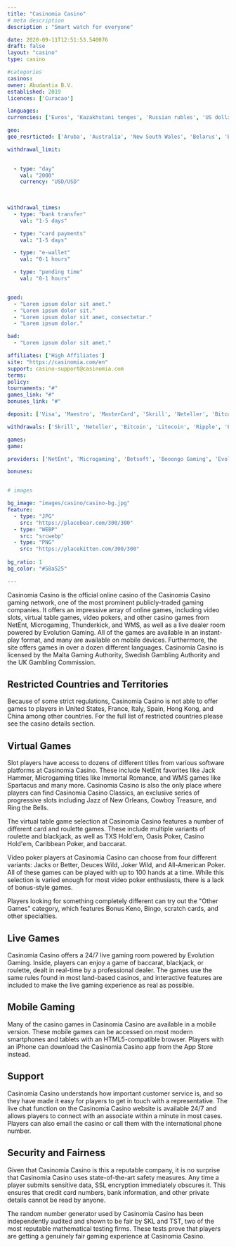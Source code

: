 ```yaml
---
title: "Casinomia Casino"
# meta description
description : "Smart watch for everyone"

date: 2020-09-11T12:51:53.540076
draft: false
layout: "casino" 
type: casino

#categories
casinos: 
owner: Abudantia B.V.
established: 2019
licences: ['Curacao']

languages: 
currencies: ['Euros', 'Kazakhstani tenges', 'Russian rubles', 'US dollars']

geo: 
geo_resrticted: ['Aruba', 'Australia', 'New South Wales', 'Belarus', 'Bonaire', 'Curaçao', 'France', 'Germany', 'Schleswig-Holstein', 'Israel', 'Italy', 'Metropolitan France', 'Netherlands', 'Puerto Rico', 'Saba', 'Saint Martin', 'Sint Eustatius (Dutch Island)', 'Spain', 'Sweden', 'Switzerland', 'Ukraine', 'United Kingdom', 'United States', 'Alabama', 'Alaska', 'American Samoa', 'Arizona', 'Arkansas', 'California', 'Colorado', 'Connecticut', 'Delaware', 'District of Columbia', 'Florida', 'Georgia(US)', 'Guam', 'Hawaii', 'Idaho', 'Illinois', 'Indiana', 'Iowa', 'Kansas', 'Kentucky', 'Louisiana', 'Maine', 'Maryland', 'Massachusetts', 'Michigan', 'Minnesota', 'Mississippi', 'Missouri', 'Montana', 'Nebraska', 'Nevada', 'New Hampshire', 'New Jersey', 'New Mexico', 'New York', 'North Carolina', 'North Dakota', 'Northern Mariana Islands', 'Ohio', 'Oklahoma', 'Oregon', 'Pennsylvania', 'Rhode Island', 'South Carolina', 'South Dakota', 'Tennessee', 'Texas', 'U.S. Virgin Islands', 'Utah', 'Vermont', 'Virginia', 'Washington', 'West Virginia', 'Wisconsin', 'Wyoming']

withdrawal_limit:

  
  - type: "day"
    val: "2000"
    currency: "USD/USD"
  
  

withdrawal_times:
  - type: "bank transfer"
    val: "1-5 days"

  - type: "card payments"
    val: "1-5 days"

  - type: "e-wallet"
    val: "0-1 hours"

  - type: "pending time"
    val: "0-1 hours"


good:
  - "Lorem ipsum dolor sit amet."
  - "Lorem ipsum dolor sit."
  - "Lorem ipsum dolor sit amet, consectetur."
  - "Lorem ipsum dolor."

bad:
  - "Lorem ipsum dolor sit amet."

affiliates: ['High Affiliates']
site: "https://casinomia.com/en"
support: casino-support@casinomia.com
terms:
policy:
tournaments: "#"
games_link: "#"
bonuses_link: "#"

deposit: ['Visa', 'Maestro', 'MasterCard', 'Skrill', 'Neteller', 'Bitcoin', 'Litecoin', 'Ripple', 'Ethereum', 'Yandex Money', 'QIWI', 'Internet Banking', 'EcoPayz', 'Alfa Click']

withdrawals: ['Skrill', 'Neteller', 'Bitcoin', 'Litecoin', 'Ripple', 'Ethereum', 'Yandex Money', 'QIWI', 'Internet Banking', 'EcoPayz', 'Bank Wire Transfer']

games: 
game:

providers: ['NetEnt', 'Microgaming', 'Betsoft', 'Booongo Gaming', 'Evolution Gaming', 'Ezugi', "Play'n GO", 'Playson', 'Pragmatic Play', 'Quickspin', 'Spinomenal', 'Tom Horn Gaming', 'Yggdrasil Gaming']

bonuses:


# images

bg_image: "images/casino/casino-bg.jpg"  
feature:
  - type: "JPG" 
    src: "https://placebear.com/300/300"
  - type: "WEBP"
    src: "srcwebp"
  - type: "PNG"
    src: "https://placekitten.com/300/300"  
 
bg_ratio: 1 
bg_color: "#58a525"  

---
```


Casinomia Casino is the official online casino of the Casinomia Casino gaming network, one of the most prominent publicly-traded gaming companies. It offers an impressive array of online games, including video slots, virtual table games, video pokers, and other casino games from NetEnt, Microgaming, Thunderkick, and WMS, as well as a live dealer room powered by Evolution Gaming. All of the games are available in an instant-play format, and many are available on mobile devices. Furthermore, the site offers games in over a dozen different languages. Casinomia Casino is licensed by the Malta Gaming Authority, Swedish Gambling Authority and the UK Gambling Commission.

## Restricted Countries and Territories
Because of some strict regulations, Casinomia Casino is not able to offer games to players in United States, France, Italy, Spain, Hong Kong, and China among other countries. For the full list of restricted countries please see the casino details section.

## Virtual Games
Slot players have access to dozens of different titles from various software platforms at Casinomia Casino. These include NetEnt favorites like Jack Hammer, Microgaming titles like Immortal Romance, and WMS games like Spartacus and many more. Casinomia Casino is also the only place where players can find Casinomia Casino Classics, an exclusive series of progressive slots including Jazz of New Orleans, Cowboy Treasure, and Ring the Bells.

The virtual table game selection at Casinomia Casino features a number of different card and roulette games. These include multiple variants of roulette and blackjack, as well as TXS Hold'em, Oasis Poker, Casino Hold'em, Caribbean Poker, and baccarat.

Video poker players at Casinomia Casino can choose from four different variants: Jacks or Better, Deuces Wild, Joker Wild, and All-American Poker. All of these games can be played with up to 100 hands at a time. While this selection is varied enough for most video poker enthusiasts, there is a lack of bonus-style games.

Players looking for something completely different can try out the "Other Games" category, which features Bonus Keno, Bingo, scratch cards, and other specialties.

## Live Games
Casinomia Casino offers a 24/7 live gaming room powered by Evolution Gaming. Inside, players can enjoy a game of baccarat, blackjack, or roulette, dealt in real-time by a professional dealer. The games use the same rules found in most land-based casinos, and interactive features are included to make the live gaming experience as real as possible.

## Mobile Gaming
Many of the casino games in Casinomia Casino are available in a mobile version. These mobile games can be accessed on most modern smartphones and tablets with an HTML5-compatible browser. Players with an iPhone can download the Casinomia Casino app from the App Store instead.

## Support
Casinomia Casino understands how important customer service is, and so they have made it easy for players to get in touch with a representative. The live chat function on the Casinomia Casino website is available 24/7 and allows players to connect with an associate within a minute in most cases. Players can also email the casino or call them with the international phone number.

## Security and Fairness
Given that Casinomia Casino is this a reputable company, it is no surprise that Casinomia Casino uses state-of-the-art safety measures. Any time a player submits sensitive data, SSL encryption immediately obscures it. This ensures that credit card numbers, bank information, and other private details cannot be read by anyone.

The random number generator used by Casinomia Casino has been independently audited and shown to be fair by SKL and TST, two of the most reputable mathematical testing firms. These tests prove that players are getting a genuinely fair gaming experience at Casinomia Casino.